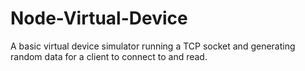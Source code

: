 # Node-Virtual-Device
A basic virtual device simulator running a TCP socket and generating random data for a client to connect to and read.
